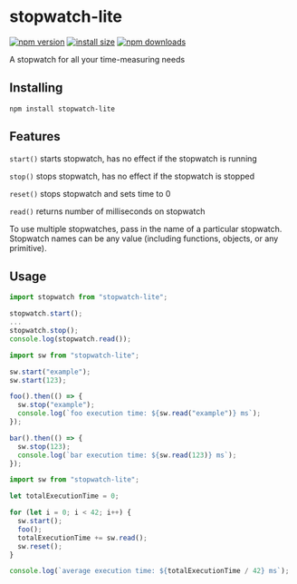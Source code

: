 # stopwatch-lite
[![npm version](https://img.shields.io/npm/v/stopwatch-lite.svg?style=flat)](https://www.npmjs.org/package/stopwatch-lite)
[![install size](https://packagephobia.com/badge?p=stopwatch-lite)](https://packagephobia.com/result?p=stopwatch-lite)
[![npm downloads](https://img.shields.io/npm/dm/stopwatch-lite.svg?style=flat)](http://npm-stat.com/charts.html?package=stopwatch-lite)

A stopwatch for all your time-measuring needs

## Installing

```shell
npm install stopwatch-lite
```
## Features
`start()` starts stopwatch, has no effect if the stopwatch is running

`stop()` stops stopwatch, has no effect if the stopwatch is stopped

`reset()` stops stopwatch and sets time to 0

`read()` returns number of milliseconds on stopwatch

To use multiple stopwatches, pass in the name of a particular stopwatch. Stopwatch names can be any value (including functions, objects, or any primitive).

## Usage

```js
import stopwatch from "stopwatch-lite";

stopwatch.start();
...
stopwatch.stop();
console.log(stopwatch.read());
```
```js
import sw from "stopwatch-lite";

sw.start("example");
sw.start(123);

foo().then(() => {
  sw.stop("example");
  console.log(`foo execution time: ${sw.read("example")} ms`);
});

bar().then(() => {
  sw.stop(123);
  console.log(`bar execution time: ${sw.read(123)} ms`);
});
```
```js
import sw from "stopwatch-lite";

let totalExecutionTime = 0;

for (let i = 0; i < 42; i++) {
  sw.start();
  foo();
  totalExecutionTime += sw.read();
  sw.reset();
}

console.log(`average execution time: ${totalExecutionTime / 42} ms`);
```
